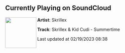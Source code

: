 ## Currently Playing on SoundCloud

[<img align="left" width="100" src="https://i1.sndcdn.com/artworks-prKa4ylKkvc0zCHw-tViv8w-t500x500.jpg">](https://soundcloud.com/skrillex/06-skrillex-skrillex-kid-cudi-summertime)

**Artist**: Skrillex 

**Track**: Skrillex & Kid Cudi - Summertime

Last updated at 02/19/2023 08:38
